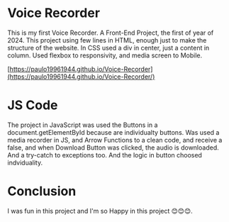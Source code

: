 # Voice Recorder
This is my first Voice Recorder. A Front-End Project, the first of year of 2024. This project using few lines in HTML, enough just to make the structure of the website. In CSS used a div in center, just a content in column. Used flexbox to responsivity, and media screen to Mobile.

[https://paulo19961944.github.io/Voice-Recorder](https://paulo19961944.github.io/Voice-Recorder/)

# JS Code
The project in JavaScript was used the Buttons in a document.getElementById because are individualty buttons. Was used a media recorder in JS, and Arrow Functions to a clean code, and receive a false, and when Download Button was clicked, the audio is downloaded. And a try-catch to exceptions too. And the logic in button choosed indviduality.

# Conclusion
I was fun in this project and I'm so Happy in this project 😊😊😊.

